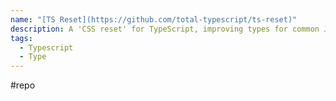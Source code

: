 ```yaml
---
name: "[TS Reset](https://github.com/total-typescript/ts-reset)"
description: A 'CSS reset' for TypeScript, improving types for common JavaScript API's
tags:
  - Typescript
  - Type
---
```

#repo
